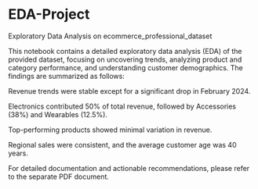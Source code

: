 # EDA-Project
Exploratory Data Analysis on ecommerce_professional_dataset

This notebook contains a detailed exploratory data analysis (EDA) of the provided dataset, focusing on uncovering trends, analyzing product and category performance, and understanding customer demographics. The findings are summarized as follows:

Revenue trends were stable except for a significant drop in February 2024.

Electronics contributed 50% of total revenue, followed by Accessories (38%) and Wearables (12.5%).

Top-performing products showed minimal variation in revenue.

Regional sales were consistent, and the average customer age was 40 years.

For detailed documentation and actionable recommendations, please refer to the separate PDF document.
